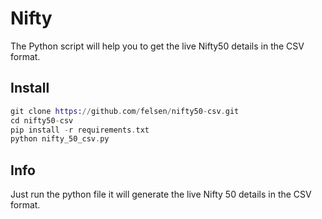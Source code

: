 Nifty
=====

The Python script will help you to get the live Nifty50 details in the CSV format.

## Install

```elixir
git clone https://github.com/felsen/nifty50-csv.git
cd nifty50-csv
pip install -r requirements.txt
python nifty_50_csv.py
```

## Info

Just run the python file it will generate the live Nifty 50 details in the CSV format.
